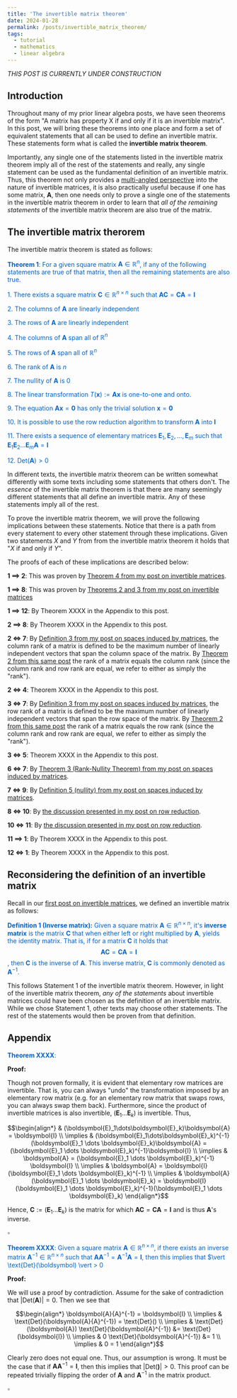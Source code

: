 ```yaml
---
title: 'The invertible matrix theorem'
date: 2024-01-28
permalink: /posts/invertible_matrix_theorem/
tags:
  - tutorial
  - mathematics
  - linear algebra
---
```


_THIS POST IS CURRENTLY UNDER CONSTRUCTION_

Introduction
------------

Throughout many of my prior linear algebra posts, we have seen theorems of the form "A matrix has property X if and only if it is an invertible matrix". In this post, we will bring these theorems into one place and form a set of equivalent statements that all can be used to define an invertible matrix. These statements form what is called the **invertible matrix theorem**. 

Importantly, any single one of the statements listed in the invertible matrix theorem imply all of the rest of the statements and really, any single statement can be used as the fundamental definition of an invertible matrix. Thus, this theorem not only provides a [multi-angled perspective](https://mbernste.github.io/posts/understanding_3d/) into the nature of invertible matrices, it is also practically useful because if one has some matrix, $\boldsymbol{A}$, then one needs only to prove a single one of the statements in the invertible matrix theorem in order to learn that _all of the remaining statements_ of the invertible matrix theorem are also true of the matrix. 

The invertible matrix therorem
------------------------------

The invertible matrix theorem is stated as follows:

<span style="color:#0060C6">**Theorem 1**: For a given square matrix $\boldsymbol{A} \in \mathbb{R}^n$, if any of the following statements are true of that matrix, then all the remaining statements are also true.</span>

<span style="color:#0060C6">1. There exists a square matrix $\boldsymbol{C} \in \mathbb{R}^{n \times n}$ such that $\boldsymbol{AC} = \boldsymbol{CA} = \boldsymbol{I}$</span>

<span style="color:#0060C6">2. The columns of $\boldsymbol{A}$ are linearly independent</span>

<span style="color:#0060C6">3. The rows of $\boldsymbol{A}$ are linearly independent</span>

<span style="color:#0060C6">4. The columns of $\boldsymbol{A}$ span all of $\mathbb{R}^n$</span>

<span style="color:#0060C6">5. The rows of $\boldsymbol{A}$ span all of $\mathbb{R}^n$</span>

<span style="color:#0060C6">6. The rank of $\boldsymbol{A}$ is $n$</span>

<span style="color:#0060C6">7. The nullity of $\boldsymbol{A}$ is $0$</span>

<span style="color:#0060C6">8. The linear transformation $T(\boldsymbol{x}) := \boldsymbol{Ax}$ is one-to-one and onto.</span>

<span style="color:#0060C6">9. The equation $\boldsymbol{Ax} = \boldsymbol{0}$ has only the trivial solution $\boldsymbol{x} = \boldsymbol{0}$</span>

<span style="color:#0060C6">10. It is possible to use the row reduction algorithm to transform $\boldsymbol{A}$ into $\boldsymbol{I}$</span>

<span style="color:#0060C6">11. There exists a sequence of elementary matrices $\boldsymbol{E}_1, \boldsymbol{E}_2, \dots, \boldsymbol{E}_m$ such that $\boldsymbol{E}_1\boldsymbol{E}_2 \dots \boldsymbol{E}_m\boldsymbol{A} = \boldsymbol{I}$</span>

<span style="color:#0060C6">12. $\text{Det}(\boldsymbol{A}) > 0$</span>

In different texts, the invertible matrix theorem can be written somewhat differently with some texts including some statements that others don't. The _essence_ of the invertible matrix theorem is that there are many seemingly different statements that all define an invertible matrix. Any of these statements imply all of the rest.

To prove the invertible matrix theorem, we will prove the following implications between these statements. Notice that there is a path from every statement to every other statement through these implications. Given two statements $X$ and $Y$ from from the invertible matrix theorem it holds that "$X$ if and only if $Y$". 

The proofs of each of these implications are described below:

**1 $\implies$ 2**: This was proven by [Theorem 4 from my post on invertible matrices](https://mbernste.github.io/posts/inverse_matrices/).

**1 $\implies$ 8**: This was proven by [Theorems 2 and 3 from my post on invertible matrices](https://mbernste.github.io/posts/inverse_matrices/)

**1 $\implies$ 12**: By Theorem XXXX in the Appendix to this post.

**2 $\implies$ 8**: By Theorem XXXX in the Appendix to this post.

**2 $\iff$ 7**: By [Definition 3 from my post on spaces induced by matrices](https://mbernste.github.io/posts/matrixspaces/), the column rank of a matrix is defined to be the maximum number of linearly independent vectors that span the column space of the matrix. By [Theorem 2 from this same post](https://mbernste.github.io/posts/matrixspaces/) the rank of a matrix equals the column rank (since the column rank and row rank are equal, we refer to either as simply the "rank").

**2 $\iff$ 4**: Theorem XXXX in the Appendix to this post.

**3 $\iff$ 7**: By [Definition 3 from my post on spaces induced by matrices](https://mbernste.github.io/posts/matrixspaces/), the row rank of a matrix is defined to be the maximum number of linearly independent vectors that span the row space of the matrix. By [Theorem 2 from this same post](https://mbernste.github.io/posts/matrixspaces/) the rank of a matrix equals the row rank (since the column rank and row rank are equal, we refer to either as simply the "rank").

**3 $\iff$ 5**: Theorem XXXX in the Appendix to this post.

**6 $\iff$ 7**: By [Theorem 3 (Rank-Nullity Theorem) from my post on spaces induced by matrices](https://mbernste.github.io/posts/matrixspaces/).

**7 $\iff$ 9**: By [Definition 5 (nullity) from my post on spaces induced by matrices](https://mbernste.github.io/posts/matrixspaces/).

**8 $\iff$ 10**: By [the discussion presented in my post on row reduction](https://mbernste.github.io/posts/row_reduction/).

**10 $\iff$ 11**: By [the discussion presented in my post on row reduction](https://mbernste.github.io/posts/row_reduction/).

**11 $\implies$ 1**: By Theorem XXXX in the Appendix to this post.

**12 $\iff$ 1**: By Theorem XXXX in the Appendix to this post.


Reconsidering the definition of an invertible matrix
----------------------------------------------------

Recall in our [first post on invertible matrices](https://mbernste.github.io/posts/inverse_matrices/), we defined an invertible matrix as follows:

<span style="color:#0060C6">**Definition 1 (Inverse matrix):** Given a square matrix $\boldsymbol{A} \in \mathbb{R}^{n \times n}$, it's **inverse matrix** is the matrix $\boldsymbol{C}$ that when either left or right multiplied by $\boldsymbol{A}$, yields the identity matrix. That is, if for a matrix $\boldsymbol{C}$ it holds that $$\boldsymbol{AC} = \boldsymbol{CA} = \boldsymbol{I}$$, then $\boldsymbol{C}$ is the inverse of $\boldsymbol{A}$. This inverse matrix, $\boldsymbol{C}$ is commonly denoted as $\boldsymbol{A}^{-1}$.</span>

This follows Statement 1 of the invertible matrix theorem. However, in light of the invertible matrix theorem, _any of the statements_ about invertible matrices could have been chosen as the definition of an invertible matrix. While we chose Statement 1, other texts may choose other statements. The rest of the statements would then be proven from that definition. 

Appendix
--------

<span style="color:#0060C6">**Theorem XXXX**:</span>

**Proof:**

Though not proven formally, it is evident that elementary row matrices are invertible.  That is, you can always "undo" the transformation imposed by an elementary row matrix (e.g. for an elementary row matrix that swaps rows, you can always swap them back). Furthermore, since the product of invertible matrices is also invertible, $(\boldsymbol{E}_1\dots\boldsymbol{E}_k)$ is invertible. Thus,

$$\begin{align*} & (\boldsymbol{E}_1\dots\boldsymbol{E}_k)\boldsymbol{A} = \boldsymbol{I} \\ \implies & (\boldsymbol{E}_1\dots\boldsymbol{E}_k)^{-1} (\boldsymbol{E}_1 \dots \boldsymbol{E}_k)\boldsymbol{A} = (\boldsymbol{E}_1 \dots \boldsymbol{E}_k)^{-1}\boldsymbol{I} \\ \implies & \boldsymbol{A} = (\boldsymbol{E}_1 \dots \boldsymbol{E}_k)^{-1} \boldsymbol{I} \\ \implies & \boldsymbol{A} = \boldsymbol{I}(\boldsymbol{E}_1 \dots \boldsymbol{E}_k)^{-1} \\ \implies & \boldsymbol{A}(\boldsymbol{E}_1 \dots \boldsymbol{E}_k) = \boldsymbol{I}(\boldsymbol{E}_1 \dots \boldsymbol{E}_k)^{-1}(\boldsymbol{E}_1 \dots \boldsymbol{E}_k) \end{align*}$$ 

Hence, $\boldsymbol{C} := (\boldsymbol{E}_1 \dots \boldsymbol{E}_k)$ is the matrix for which $\boldsymbol{AC} = \boldsymbol{CA} = \boldsymbol{I}$ and is thus $\boldsymbol{A}$'s inverse.

$\square$

<span style="color:#0060C6">**Theorem XXXX**: Given a square matrix $\boldsymbol{A} \in \mathbb{R}^{n \times n}$, if there exists an inverse matrix $\boldsymbol{A}^{-1} \in \mathbb{R}^{n \times n}$ such that $\boldsymbol{A}\boldsymbol{A}^{-1} = \boldsymbol{A}^{-1}\boldsymbol{A} = \boldsymbol{I}$, then this implies that $\vert \text{Det}(\boldsymbol) \vert > 0</span>

**Proof:**

We will use a proof by contradiction. Assume for the sake of contradiction that $\vert \text{Det}(\boldsymbol{A})\vert = 0$. Then we see that

$$\begin{align*} \boldsymbol{A}{A}^{-1} = \boldsymbol{I} \\ \implies & \text{Det}(\boldsymbol{A}{A}^{-1}) = \text{Det}() \\ \implies & \text{Det}(\boldsymbol{A}) \text{Det}(\boldsymbol{A}^{-1}) &= \text{Det}(\boldsymbol{I}) \\ \implies & 0 \text{Det}(\boldsymbol{A}^{-1}) &= 1 \\ \implies & 0 = 1 \end{align*}$$

Clearly zero does not equal one. Thus, our assumption is wrong. It must be the case that if $\boldsymbol{A}\boldsymbol{A}^{-1} = \boldsymbol{I}$, then this implies that $\vert \text{Det}(\boldsymbol) \vert > 0$. This proof can be repeated trivially flipping the order of $\boldsymbol{A}$ and $\boldsymbol{A}^{-1}$ in the matrix product. 

$\square$


